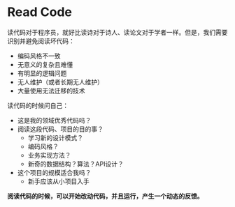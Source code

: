 # Read Code

读代码对于程序员，就好比读诗对于诗人、读论文对于学者一样。但是，我们需要识别并避免阅读坏代码：

- 编码风格不一致
- 无意义的复杂且难懂
- 有明显的逻辑问题
- 无人维护（或者长期无人维护）
- 大量使用无法迁移的技术

读代码的时候问自己：

- 这是我的领域优秀代码吗？
- 阅读这段代码、项目的目的事？
  - 学习新的设计模式？
  - 编码风格？
  - 业务实现方法？
  - 新奇的数据结构？算法？API设计？
- 这个项目的规模适合我吗？
  - 新手应该从小项目入手

**阅读代码的时候，可以开始改动代码，并且运行，产生一个动态的反馈。**